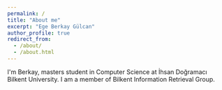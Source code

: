 ```yaml
---
permalink: /
title: "About me"
excerpt: "Ege Berkay Gülcan"
author_profile: true
redirect_from: 
  - /about/
  - /about.html
---
```


I'm Berkay, masters student in Computer Science at İhsan Doğramacı Bilkent University. I am a member of Bilkent Information Retrieval Group.




